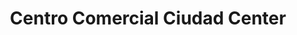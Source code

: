 ---
title: "Centro Comercial Ciudad Center"
url: /caracas/centro-comercial-ciudad-center/
shop: Einkaufszentrum
---